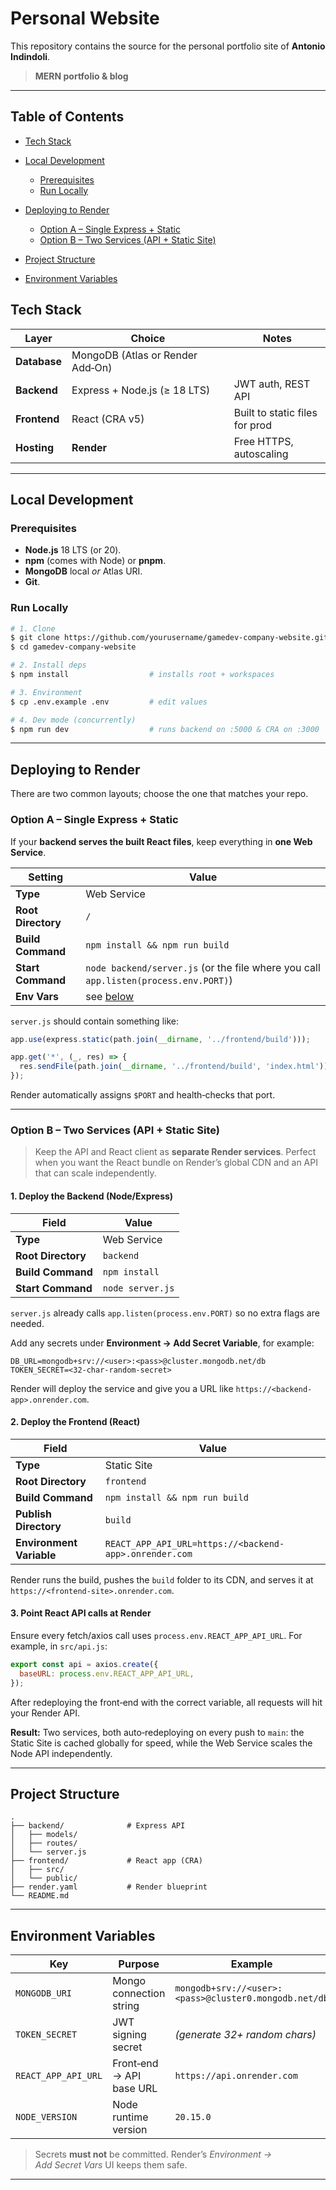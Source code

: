 # Personal Website

This repository contains the source for the personal portfolio site of **Antonio Indindoli**.

> **MERN portfolio & blog**

---

## Table of Contents

* [Tech Stack](#tech-stack)
* [Local Development](#local-development)

  * [Prerequisites](#prerequisites)
  * [Run Locally](#run-locally)
* [Deploying to Render](#-deploying-to-render)

  * [Option A – Single Express + Static](#optiona)
  * [Option B – Two Services (API + Static Site)](#optionb)
* [Project Structure](#project-structure)
* [Environment Variables](#environment-variables)

## Tech Stack

| Layer        | Choice                           | Notes                          |
| ------------ | -------------------------------- | ------------------------------ |
| **Database** | MongoDB (Atlas or Render Add‑On) |                                |
| **Backend**  | Express + Node.js (≥ 18 LTS)     | JWT auth, REST API             |
| **Frontend** | React (CRA v5)                   | Built to static files for prod |
| **Hosting**  | **Render**                       | Free HTTPS, autoscaling        |

---

## Local Development

### Prerequisites

* **Node.js** 18 LTS (or 20).
* **npm** (comes with Node) or **pnpm**.
* **MongoDB** local *or* Atlas URI.
* **Git**.

### Run Locally

```bash
# 1. Clone
$ git clone https://github.com/yourusername/gamedev-company-website.git
$ cd gamedev-company-website

# 2. Install deps
$ npm install                  # installs root + workspaces

# 3. Environment
$ cp .env.example .env         # edit values

# 4. Dev mode (concurrently)
$ npm run dev                  # runs backend on :5000 & CRA on :3000
```

---

## Deploying to Render

There are two common layouts; choose the one that matches your repo.

### <a name="optiona"></a>Option A – Single Express + Static

If your **backend serves the built React files**, keep everything in **one Web Service**.

| Setting            | Value                                                                                |
| ------------------ | ------------------------------------------------------------------------------------ |
| **Type**           | Web Service                                                                          |
| **Root Directory** | `/`                                                                                  |
| **Build Command**  | `npm install && npm run build`                                                       |
| **Start Command**  | `node backend/server.js` (or the file where you call `app.listen(process.env.PORT)`) |
| **Env Vars**       | see [below](#environment-variables)                                                  |

`server.js` should contain something like:

```js
app.use(express.static(path.join(__dirname, '../frontend/build')));

app.get('*', (_, res) => {
  res.sendFile(path.join(__dirname, '../frontend/build', 'index.html'));
});
```

Render automatically assigns `$PORT` and health‑checks that port.

---

### <a name="optionb"></a>Option B – Two Services (API + Static Site)

> Keep the API and React client as **separate Render services**. Perfect when you want the React bundle on Render’s global CDN and an API that can scale independently.

#### 1. Deploy the Backend (Node/Express)

| Field              | Value            |
| ------------------ | ---------------- |
| **Type**           | Web Service      |
| **Root Directory** | `backend`        |
| **Build Command**  | `npm install`    |
| **Start Command**  | `node server.js` |

`server.js` already calls `app.listen(process.env.PORT)` so no extra flags are needed.

Add any secrets under **Environment → Add Secret Variable**, for example:

```env
DB_URL=mongodb+srv://<user>:<pass>@cluster.mongodb.net/db
TOKEN_SECRET=<32‑char‑random‑secret>
```

Render will deploy the service and give you a URL like `https://<backend-app>.onrender.com`.

#### 2. Deploy the Frontend (React)

| Field                    | Value                                                  |
| ------------------------ | ------------------------------------------------------ |
| **Type**                 | Static Site                                            |
| **Root Directory**       | `frontend`                                             |
| **Build Command**        | `npm install && npm run build`                         |
| **Publish Directory**    | `build`                                                |
| **Environment Variable** | `REACT_APP_API_URL=https://<backend-app>.onrender.com` |

Render runs the build, pushes the `build` folder to its CDN, and serves it at `https://<frontend-site>.onrender.com`.

#### 3. Point React API calls at Render

Ensure every fetch/axios call uses `process.env.REACT_APP_API_URL`.
For example, in `src/api.js`:

```js
export const api = axios.create({
  baseURL: process.env.REACT_APP_API_URL,
});
```

After redeploying the front‑end with the correct variable, all requests will hit your Render API.

**Result:** Two services, both auto‑redeploying on every push to `main`: the Static Site is cached globally for speed, while the Web Service scales the Node API independently.

---

## Project Structure

```
.
├── backend/              # Express API
│   ├── models/
│   ├── routes/
│   └── server.js
├── frontend/             # React app (CRA)
│   ├── src/
│   └── public/
├── render.yaml           # Render blueprint
└── README.md
```

---

## Environment Variables

| Key                 | Purpose                  | Example                                               |
| ------------------- | ------------------------ | ----------------------------------------------------- |
| `MONGODB_URI`       | Mongo connection string  | `mongodb+srv://<user>:<pass>@cluster0.mongodb.net/db` |
| `TOKEN_SECRET`      | JWT signing secret       | *(generate 32+ random chars)*                         |
| `REACT_APP_API_URL` | Front‑end → API base URL | `https://api.onrender.com`                            |
| `NODE_VERSION`      | Node runtime version     | `20.15.0`                                             |

> Secrets **must not** be committed. Render’s *Environment → Add Secret Vars* UI keeps them safe.

---
